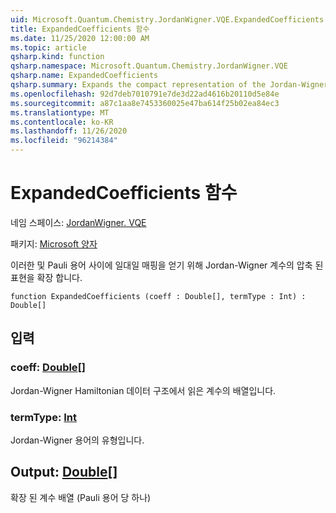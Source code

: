```yaml
---
uid: Microsoft.Quantum.Chemistry.JordanWigner.VQE.ExpandedCoefficients
title: ExpandedCoefficients 함수
ms.date: 11/25/2020 12:00:00 AM
ms.topic: article
qsharp.kind: function
qsharp.namespace: Microsoft.Quantum.Chemistry.JordanWigner.VQE
qsharp.name: ExpandedCoefficients
qsharp.summary: Expands the compact representation of the Jordan-Wigner coefficients in order to obtain a one-to-one mapping between these and Pauli terms.
ms.openlocfilehash: 92d7deb7010791e7de3d22ad4616b20110d5e84e
ms.sourcegitcommit: a87c1aa8e7453360025e47ba614f25b02ea84ec3
ms.translationtype: MT
ms.contentlocale: ko-KR
ms.lasthandoff: 11/26/2020
ms.locfileid: "96214384"
---
```

# <a name="expandedcoefficients-function"></a>ExpandedCoefficients 함수

네임 스페이스: [JordanWigner. VQE](xref:Microsoft.Quantum.Chemistry.JordanWigner.VQE)

패키지: [Microsoft 양자](https://nuget.org/packages/Microsoft.Quantum.Chemistry)


이러한 및 Pauli 용어 사이에 일대일 매핑을 얻기 위해 Jordan-Wigner 계수의 압축 된 표현을 확장 합니다.

```qsharp
function ExpandedCoefficients (coeff : Double[], termType : Int) : Double[]
```


## <a name="input"></a>입력

### <a name="coeff--double"></a>coeff: [Double](xref:microsoft.quantum.lang-ref.double)[]

Jordan-Wigner Hamiltonian 데이터 구조에서 읽은 계수의 배열입니다.


### <a name="termtype--int"></a>termType: [Int](xref:microsoft.quantum.lang-ref.int)

Jordan-Wigner 용어의 유형입니다.



## <a name="output--double"></a>Output: [Double](xref:microsoft.quantum.lang-ref.double)[]

확장 된 계수 배열 (Pauli 용어 당 하나)